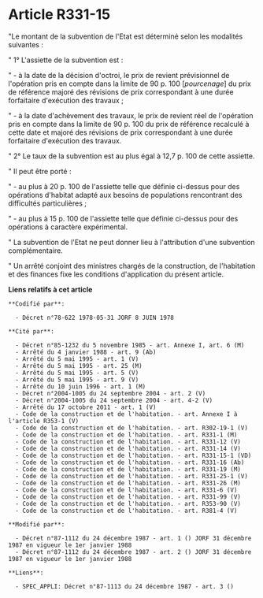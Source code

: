 # Article R331-15

"Le montant de la subvention de l'Etat est déterminé selon les modalités suivantes :

" 1° L'assiette de la subvention est :

" - à la date de la décision d'octroi, le prix de revient prévisionnel de l'opération pris en compte dans la limite de 90 p.
100 [*pourcenage*] du prix de référence majoré des révisions de prix correspondant à une durée forfaitaire d'exécution des
travaux ;

" - à la date d'achèvement des travaux, le prix de revient réel de l'opération pris en compte dans la limite de 90 p. 100 du
prix de référence recalculé à cette date et majoré des révisions de prix correspondant à une durée forfaitaire d'exécution
des travaux.

" 2° Le taux de la subvention est au plus égal à 12,7 p. 100 de cette assiette.

" Il peut être porté :

" - au plus à 20 p. 100 de l'assiette telle que définie ci-dessus pour des opérations d'habitat adapté aux besoins de
populations rencontrant des difficultés particulières ;

" - au plus à 15 p. 100 de l'assiette telle que définie ci-dessus pour des opérations à caractère expérimental.

" La subvention de l'Etat ne peut donner lieu à l'attribution d'une subvention complémentaire.

" Un arrêté conjoint des ministres chargés de la construction, de l'habitation et des finances fixe les conditions
d'application du présent article.

**Liens relatifs à cet article**

	**Codifié par**:

	  - Décret n°78-622 1978-05-31 JORF 8 JUIN 1978

	**Cité par**:

	  - Décret n°85-1232 du 5 novembre 1985 - art. Annexe I, art. 6 (M)
	  - Arrêté du 4 janvier 1988 - art. 9 (Ab)
	  - Arrêté du 5 mai 1995 - art. 1 (V)
	  - Arrêté du 5 mai 1995 - art. 25 (M)
	  - Arrêté du 5 mai 1995 - art. 5 (V)
	  - Arrêté du 5 mai 1995 - art. 9 (V)
	  - Arrêté du 10 juin 1996 - art. 1 (M)
	  - Décret n°2004-1005 du 24 septembre 2004 - art. 2 (V)
	  - Décret n°2004-1005 du 24 septembre 2004 - art. 4-2 (V)
	  - Arrêté du 17 octobre 2011 - art. 1 (V)
	  - Code de la construction et de l'habitation. - art. Annexe I à l'article R353-1 (V)
	  - Code de la construction et de l'habitation. - art. R302-19-1 (V)
	  - Code de la construction et de l'habitation. - art. R331-1 (M)
	  - Code de la construction et de l'habitation. - art. R331-12 (V)
	  - Code de la construction et de l'habitation. - art. R331-14 (V)
	  - Code de la construction et de l'habitation. - art. R331-15-1 (VD)
	  - Code de la construction et de l'habitation. - art. R331-16 (Ab)
	  - Code de la construction et de l'habitation. - art. R331-19 (M)
	  - Code de la construction et de l'habitation. - art. R331-25-1 (V)
	  - Code de la construction et de l'habitation. - art. R331-26 (M)
	  - Code de la construction et de l'habitation. - art. R331-6 (V)
	  - Code de la construction et de l'habitation. - art. R331-99 (V)
	  - Code de la construction et de l'habitation. - art. R353-90 (V)
	  - Code de la construction et de l'habitation. - art. R381-4 (V)

	**Modifié par**:

	  - Décret n°87-1112 du 24 décembre 1987 - art. 1 () JORF 31 décembre 1987 en vigueur le 1er janvier 1988
	  - Décret n°87-1112 du 24 décembre 1987 - art. 2 () JORF 31 décembre 1987 en vigueur le 1er janvier 1988

	**Liens**:

	  - SPEC_APPLI: Décret n°87-1113 du 24 décembre 1987 - art. 3 ()
